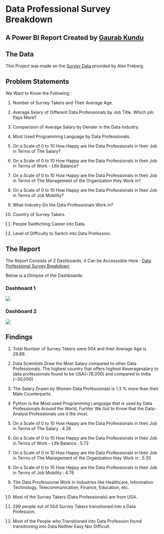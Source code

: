 # Data Professional Survey Breakdown

## A Power BI Report Created by [Gaurab Kundu](https://www.linkedin.com/in/gaurab-kundu/)

## The Data

This Project was made on the [Survey Data](https://docs.google.com/spreadsheets/d/1l7v0_J2kt0TV5_phWr827i6VcX4cUVTI/edit?usp=sharing&ouid=113907451729758661404&rtpof=true&sd=true) provided by Alex Freberg.

## Problem Statements

We Want to Know the Following :

1. Number of Survey Takers and Their Average Age.

2. Average Salary of Different Data Professionals by Job Title. Which job Pays More?

3. Comparision of Average Salary by Gender in the Data Industry.

4. Most Used Programming Language by Data Professionals.

5. On a Scale of 0 to 10 How Happy are the Data Professionals in their Job in Terms of The Salary?

6. On a Scale of 0 to 10 How Happy are the Data Professionals in their Job in Terms of Work  - Life Balance?

7. On a Scale of 0 to 10 How Happy are the Data Professionals in their Job in Terms of The Management of the Organization they Work in?

8. On a Scale of 0 to 10 How Happy are the Data Professionals in their Job in Terms of Job Mobility?

9. What Industry Do the Data Professionals Work in?

10. Country of Survey Takers.

11. People Swithching Career into Data.

12. Level of Difficulty to Switch into Data Profession.

## The Report

The Report Consists of 2 Dashboards, It Can be Accesssible Here : [Data Professional Survey Breakdown](https://www.novypro.com/project/data-professional-survey-breakdown-25) 

Below is a Glimpse of the Dashboards:

### Dashboard 1

<img src="https://github.com/GaurabKundu1/US-Sales-Analysis-Dashboard/assets/86102231/785f42bc-f79e-4d6c-9840-c5ec93964383">

### Dashboard 2

<img src="https://github.com/GaurabKundu1/US-Sales-Analysis-Dashboard/assets/86102231/385af900-0b4c-4841-abbb-35b87feaf51f">

## Findings

1. Total Number of Survey Tekers were 504 and their Average Age is 29.89.

2. Data Scientists Draw the Most Salary compared to other Data Professionals. The highest country that offers highest #averagesalary to data professionals found to be USA(~78,000) and compared to India (~30,000)

3. The Salary Drawn by Women Data Professionals is 1.3 % more than their Male Counterparts.

4. Python is the Most used Programming Language that is used by Data Professionals Around the World, Furhter We Got to Know that the Data-Analyst Professionals use it the most.

5.  On a Scale of 0 to 10 How Happy are the Data Professionals in their Job in Terms of The Salary : 4.26

6.  On a Scale of 0 to 10 How Happy are the Data Professionals in their Job in Terms of Work  - Life Balance : 5.72

7.  On a Scale of 0 to 10 How Happy are the Data Professionals in their Job in Terms of The Management of the Organization they Work in : 5.33

8.  On a Scale of 0 to 10 How Happy are the Data Professionals in their Job in Terms of Job Mobility : 4.76

9.  The Data Prrofessional Work in Industries like Healthcare, Information Technology, Telecommunication, Finance, Education, etc.

10.  Most of the Survey Takers (Data Professionals) are from USA.

11.  299 people out of 504 Survey Takers transitioned into a Data Profession.

12.  Most of the People who Transitioned into Data Profession found transitioning into Data Neither Easy Nor Difficult.
